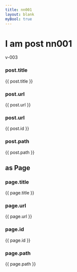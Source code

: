 ```yaml
---
title: nn001
layout: blank
myBool: true
---
```


# I am post nn001
v-003

### post.title
{{ post.title }}

### post.url
{{ post.url }}

### post.url
{{ post.id }}

### post.path
{{ post.path }}


## as Page

### page.title
{{ page.title }}

### page.url
{{ page.url }}

### page.id
{{ page.id }}

### page.path
{{ page.path }}
